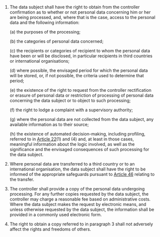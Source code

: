 1. The data subject shall have the right to obtain from the controller confirmation as to whether or not personal data concerning him or her are being processed, and, where that is the case, access to the personal data and the following information:

    (a) the purposes of the processing;

    (b) the categories of personal data concerned;

    &#40;c) the recipients or categories of recipient to whom the personal data have been or will be disclosed, in particular recipients in third countries or international organisations;

    (d) where possible, the envisaged period for which the personal data will be stored, or, if not possible, the criteria used to determine that period;

    (e) the existence of the right to request from the controller rectification or erasure of personal data or restriction of processing of personal data concerning the data subject or to object to such processing;

    (f) the right to lodge a complaint with a supervisory authority;

    (g) where the personal data are not collected from the data subject, any available information as to their source;

    (h) the existence of automated decision-making, including profiling, referred to in [Article 22](/gdpr/articles/22-automated-decision-making/)(1) and (4) and, at least in those cases, meaningful information about the logic involved, as well as the significance and the envisaged consequences of such processing for the data subject.

2. Where personal data are transferred to a third country or to an international organisation, the data subject shall have the right to be informed of the appropriate safeguards pursuant to [Article 46](/gdpr/articles/46-transfers-safeguards/) relating to the transfer.

3. The controller shall provide a copy of the personal data undergoing processing. For any further copies requested by the data subject, the controller may charge a reasonable fee based on administrative costs. Where the data subject makes the request by electronic means, and unless otherwise requested by the data subject, the information shall be provided in a commonly used electronic form.

4. The right to obtain a copy referred to in paragraph 3 shall not adversely affect the rights and freedoms of others.
